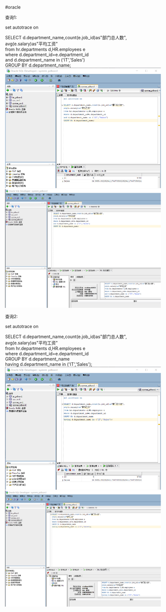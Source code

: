 #oracle

查询1:  
  
  
set autotrace on  
  
SELECT d.department_name,count(e.job_id)as"部门总人数",  
avg(e.salary)as"平均工资"  
from hr.departments d,HR.employees e  
where d.department_id=e.department_id  
and d.department_name in ('IT','Sales')  
GROUP BY d.department_name;  
![Image text](./photo/homework1.1.1.png)  
![Image text](./photo/homework1.1.2.png)  
  
   
查询2:  
   
set autotrace on  
  
SELECT d.department_name,count(e.job_id)as"部门总人数",  
avg(e.salary)as"平均工资"  
from hr.departments d,HR.employees e  
where d.department_id=e.department_id  
GROUP BY d.department_name  
having d.department_name in ('IT','Sales');  
![Image text](./photo/homework1.2.1.png)  
![Image text](./photo/homework1.2.2.png)  
